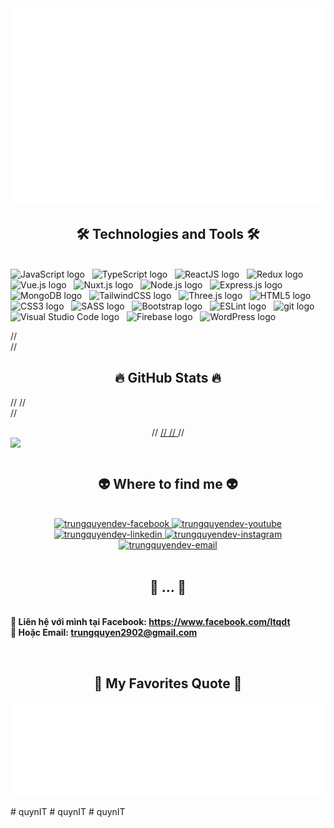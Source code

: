 <!-- TrungQuyendev -->
<a href="#" target="_blank">
  <img src="svg/quynIT.svg" width="1200" alt="quynIT" />
</a>

<h2 align="center">🛠 Technologies and Tools 🛠</h2>
<br>
<!-- https://simpleicons.org/ -->
<span><img src="https://img.shields.io/badge/JavaScript-282C34?logo=javascript&logoColor=F7DF1E" alt="JavaScript logo" title="JavaScript" height="25" /></span>
&nbsp;
<span><img src="https://img.shields.io/badge/TypeScript-282C34?logo=typescript&logoColor=3178C6" alt="TypeScript logo" title="TypeScript" height="25" /></span>
&nbsp;
<span><img src="https://img.shields.io/badge/ReactJS-282C34?logo=react&logoColor=61DAFB" alt="ReactJS logo" title="ReactJS" height="25" /></span>
&nbsp;
<span><img src="https://img.shields.io/badge/Redux-282C34?logo=redux&logoColor=764ABC" alt="Redux logo" title="Redux" height="25" /></span>
&nbsp;
<span><img src="https://img.shields.io/badge/Vue.js-282C34?logo=vue.js&logoColor=4FC08D" alt="Vue.js logo" title="Vue.js" height="25" /></span>
&nbsp;
<span><img src="https://img.shields.io/badge/Nuxt.js-282C34?logo=nuxt.js&logoColor=4FC08D" alt="Nuxt.js logo" title="Nuxt.js" height="25" /></span>
&nbsp;
<span><img src="https://img.shields.io/badge/Node.js-282C34?logo=node.js&logoColor=00F200" alt="Node.js logo" title="Node.js" height="25" /></span>
&nbsp;
<span><img src="https://img.shields.io/badge/Express-282C34?logo=express&logoColor=FFFFFF" alt="Express.js logo" title="Express.js" height="25" /></span>
&nbsp;
<span><img src="https://img.shields.io/badge/MongoDB-282C34?logo=mongodb&logoColor=47A248" alt="MongoDB logo" title="MongoDB" height="25" /></span>
&nbsp;
<span><img src="https://img.shields.io/badge/Tailwind%20CSS-282C34?logo=tailwind-css&logoColor=38B2AC" alt="TailwindCSS logo" title="TailwindCSS" height="25" /></span>
&nbsp;
<span><img src="https://img.shields.io/badge/Three.js-282C34?logo=three.js&logoColor=FFFFFF" alt="Three.js logo" title="Three.js" height="25" /></span>
&nbsp;
<span><img src="https://img.shields.io/badge/HTML5-282C34?logo=html5&logoColor=E34F26" alt="HTML5 logo" title="HTML5" height="25" /></span>
&nbsp;
<span><img src="https://img.shields.io/badge/CSS3-282C34?logo=css3&logoColor=1572B6" alt="CSS3 logo" title="CSS3" height="25" /></span>
&nbsp;
<span><img src="https://img.shields.io/badge/Sass-282C34?logo=sass&logoColor=CC6699" alt="SASS logo" title="SASS" height="25" /></span>
&nbsp;
<span><img src="https://img.shields.io/badge/Bootstrap-282C34?logo=bootstrap&logoColor=7952B3" alt="Bootstrap logo" title="Bootstrap" height="25" /></span>
&nbsp;
<span><img src="https://img.shields.io/badge/ESLint-282C34?logo=eslint&logoColor=4B32C3" alt="ESLint logo" title="ESLint" height="25" /></span>
&nbsp;
<span><img src="https://img.shields.io/badge/git-282C34?logo=git&logoColor=F05032" alt="git logo" title="git" height="25" /></span>
&nbsp;
<span><img src="https://img.shields.io/badge/VS%20Code-282C34?logo=visual-studio-code&logoColor=007ACC" alt="Visual Studio Code logo" title="Visual Studio Code" height="25" /></span>
&nbsp;
<span><img src="https://img.shields.io/badge/Firebase-282C34?logo=firebase&logoColor=FFCA28" alt="Firebase logo" title="Firebase" height="25" /></span>
&nbsp;
<span><img src="https://img.shields.io/badge/WordPress-282C34?logo=wordPress&logoColor=21759B" alt="WordPress logo" title="WordPress" height="25" /></span>
&nbsp;

//<br>
//<h2 align="center">🔥 GitHub Stats 🔥</h2>
//<!-- https://github.com/anuraghazra/github-readme-stats -->
//<br>
//<div align=center>
  
//  <a href="#" title="TrungQuyendev">
//    <img align="right" width="1000" src="https://github-readme-stats.vercel.app/api?username=quynIT&show_icons=true&theme=react&border_color=61dafb&hide_border=true" />
//  </a>
//</div>

<br>
<h2 align="center">👽 Where to find me 👽</h2>
<br>
<!-- https://icons8.com -->
<div align="center">
  <a href="https://facebook.com/ltqdt" target="blank">
    <img src="https://img.icons8.com/bubbles/100/000000/facebook-new.png" alt="trungquyendev-facebook" />
  </a>
  <a href="https://www.youtube.com/@trungquyen29" target="blank">
    <img src="https://img.icons8.com/bubbles/100/000000/youtube-squared.png" alt="trungquyendev-youtube" />
  </a>
  <a href="https://www.behance.net/developerquynIT" target="blank">
    <img src="https://img.icons8.com/bubbles/100/000000/behance.png" alt="trungquyendev-linkedin" />
  </a>
  <a href="https://www.instagram.com/quynit03_" target="blank">
    <img src="https://img.icons8.com/bubbles/100/000000/instagram.png" alt="trungquyendev-instagram" />
  </a>
  <a href="mailto:trungquyen2902@gmail.com" target="top">
    <img src="https://img.icons8.com/bubbles/100/000000/apple-mail.png" alt="trungquyendev-email" />
  </a>
</div>

<br>

<h2 align="center">📖 ... 📖</h2>
<p>
  <br>
  <strong>🔗 Liên hệ với mình tại Facebook: <a href="https://www.facebook.com/ltqdt" target="_blank">https://www.facebook.com/ltqdt</a></strong>
  <br>
  <strong>📧 Hoặc Email: <a href="mailto:trungquyen2902@gmail.com" target="_top">trungquyen2902@gmail.com</a></strong>
</p>
<br>
<h2 align="center">📑 My Favorites Quote 📑</h2>
<a href="#" target="_blank">
  <img src="svg/trungquyendev-quotes.svg" width="846" height="150" alt="trungquyendev" />
</a>

#   q u y n I T 
 
 #   q u y n I T 
 
 #   q u y n I T 
 
 
